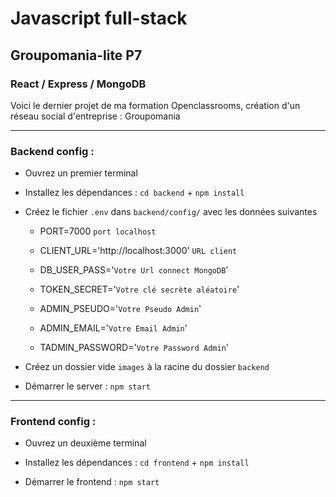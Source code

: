 # Javascript full-stack 
## Groupomania-lite P7
### React / Express / MongoDB

Voici le dernier projet de ma formation Openclassrooms, création d'un réseau social d'entreprise : Groupomania

_____________________________

### Backend config :

* Ouvrez un premier terminal

* Installez les dépendances : `cd backend` + `npm install`

* Créez le fichier `.env` dans `backend/config/` avec les données suivantes

   - PORT=7000 `port localhost`

   - CLIENT_URL='http://localhost:3000' `URL client`

   - DB_USER_PASS='`Votre Url connect MongoDB`'
   
   - TOKEN_SECRET='`Votre clé secrète aléatoire`'

   - ADMIN_PSEUDO='`Votre Pseudo Admin`' 
   - ADMIN_EMAIL='`Votre Email Admin`' 
   - TADMIN_PASSWORD='`Votre Password Admin`'

* Créez un dossier vide `images` à la racine du dossier `backend`

* Démarrer le server : `npm start`
______________________________
  
### Frontend config : 

* Ouvrez un deuxième terminal

* Installez les dépendances : `cd frontend` + `npm install`

* Démarrer le frontend : `npm start`
